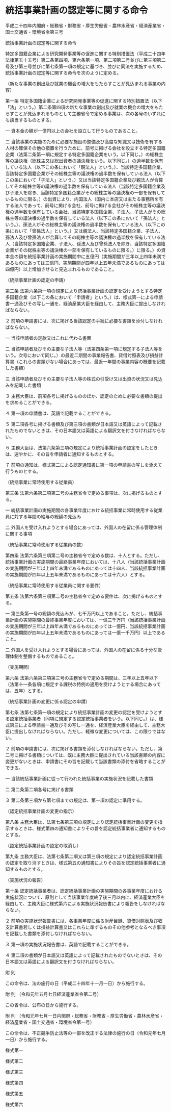 # 統括事業計画の認定等に関する命令

平成二十四年内閣府・総務省・財務省・厚生労働省・農林水産省・経済産業省・国土交通省・環境省令第三号

統括事業計画の認定等に関する命令

特定多国籍企業による研究開発事業等の促進に関する特別措置法（平成二十四年法律第五十五号）第二条第四項、第六条第一項、第二項第二号並びに第三項第二号及び第三号並びに第七条第一項の規定に基づき、並びに同法を実施するため、統括事業計画の認定等に関する命令を次のように定める。

（新たな事業の創出及び就業の機会の増大をもたらすことが見込まれる事業の内容）

第一条 特定多国籍企業による研究開発事業等の促進に関する特別措置法（以下「法」という。）第二条第四項の新たな事業の創出及び就業の機会の増大をもたらすことが見込まれるものとして主務省令で定める事業は、次の各号のいずれにも該当するものとする。

一 資本金の額が一億円以上の会社を設立して行うものであること。

二 当該事業の実施のために必要な施設の整備及び高度な知識又は技術を有する人材の確保その他の措置を行うために、前号に掲げる会社を設立する特定多国籍企業（法第二条第一項に規定する特定多国籍企業をいう。以下同じ。）の総株主等の議決権（総株主又は総出資者の議決権をいう。以下同じ。）の過半数を保有している法人（以下この条において「親法人」という。）、当該特定多国籍企業、当該特定多国籍企業がその総株主等の議決権の過半数を保有している法人（以下この条において「子法人」という。）又は当該特定多国籍企業及び親法人が合算してその総株主等の議決権の過半数を保有している法人（当該特定多国籍企業及び子法人を除き、当該特定多国籍企業がその総株主等の議決権の一部を保有しているものに限る。）の出資により、内国法人（国内に本店又は主たる事務所を有する法人であって、前号に掲げる会社、前号に掲げる会社がその総株主等の議決権の過半数を保有している会社、当該特定多国籍企業、子法人、子法人がその総株主等の議決権の過半数を保有している法人（以下この条において「孫法人」という。）、孫法人がその総株主等の議決権の過半数を保有している法人（以下この条において「曾孫法人」という。）又は親法人、当該特定多国籍企業、子法人、孫法人及び曾孫法人が合算してその総株主等の議決権の過半数を保有している法人（当該特定多国籍企業、子法人、孫法人及び曾孫法人を除き、当該特定多国籍企業がその総株主等の議決権の一部を保有しているものに限る。）に限る。）の資本金の額を統括事業計画の実施期間中に五億円（実施期間が三年以上四年未満であるものにあっては三億円、実施期間が四年以上五年未満であるものにあっては四億円）以上増加させると見込まれるものであること。

（統括事業計画の認定の申請）

第二条 法第六条第一項の規定により統括事業計画の認定を受けようとする特定多国籍企業（以下この条において「申請者」という。）は、様式第一による申請書一通及びその写し一通を、経済産業大臣を経由して、主務大臣に提出しなければならない。

２ 前項の申請書には、次に掲げる当該認定の手続に必要な書類を添付しなければならない。

一 当該申請者の定款又はこれに代わる書面

二 当該申請者及びその主要な子法人等（法第四条第一項に規定する子法人等をいう。次号において同じ。）の最近二期間の事業報告書、貸借対照表及び損益計算書（これらの書類がない場合にあっては、最近一年間の事業内容の概要を記載した書類）

三 当該申請者及びその主要な子法人等の株式の引受け又は出資の状況又は見込みを記載した書類

３ 主務大臣は、前項各号に掲げるもののほか、認定のために必要な書類の提出を求めることができる。

４ 第一項の申請書は、英語で記載することができる。

５ 第二項各号に掲げる書類及び第三項の書類が日本語又は英語によって記載されたものでないときは、その日本語又は英語による翻訳文を付さなければならない。

６ 主務大臣は、法第六条第三項の規定により統括事業計画の認定をしたときは、速やかに、その旨を申請者に通知するものとする。

７ 前項の通知は、様式第二による認定通知書に第一項の申請書の写しを添えて行うものとする。

（統括事業に常時使用する従業員）

第三条 法第六条第二項第二号の主務省令で定める事項は、次に掲げるものとする。

一 統括事業計画の実施期間の各事業年度における統括事業に常時使用する従業員に対する年間の給与の総額の見込み

二 外国人を受け入れようとする場合にあっては、外国人の在留に係る管理体制に関する事項

（統括事業に常時使用する従業員の数）

第四条 法第六条第三項第二号の主務省令で定める数は、十人とする。ただし、統括事業計画の実施期間の最終事業年度においては、十八人（当該統括事業計画の実施期間が三年以上四年未満であるものにあっては十四人、当該統括事業計画の実施期間が四年以上五年未満であるものにあっては十六人）とする。

（統括事業に常時使用する従業員に関する要件）

第五条 法第六条第三項第二号の主務省令で定める要件は、次に掲げるものとする。

一 第三条第一号の総額の見込みが、七千万円以上であること。ただし、統括事業計画の実施期間の最終事業年度においては、一億三千万円（当該統括事業計画の実施期間が三年以上四年未満であるものにあっては一億円、当該統括事業計画の実施期間が四年以上五年未満であるものにあっては一億一千万円）以上であること。

二 外国人を受け入れようとする場合にあっては、外国人の在留に係る十分な管理体制を整備するものであること。

（実施期間）

第六条 法第六条第三項第三号の主務省令で定める期間は、三年以上五年以下（法第十一条各項に規定する課税の特例の適用を受けようとする場合にあっては、五年）とする。

（統括事業計画の変更に係る認定の申請）

第七条 法第七条第一項の規定により統括事業計画の変更の認定を受けようとする認定統括事業者（同項に規定する認定統括事業者をいう。以下同じ。）は、様式第三による申請書一通及びその写し一通を、経済産業大臣を経由して、主務大臣に提出しなければならない。ただし、軽微な変更については、この限りではない。

２ 前項の申請書には、次に掲げる書類を添付しなければならない。ただし、第二号に掲げる書類については、既に主務大臣に提出されている当該書類の内容に変更がないときは、申請書にその旨を記載して当該書類の添付を省略することができる。

一 当該統括事業計画に従って行われた統括事業の実施状況を記載した書類

二 第二条第二項各号に掲げる書類

３ 第二条第三項から第七項までの規定は、第一項の認定に準用する。

（認定統括事業計画の変更の指示）

第八条 主務大臣は、法第七条第三項の規定により認定統括事業計画の変更を指示するときは、様式第四の通知書によりその旨を認定統括事業者に通知するものとする。

（認定統括事業計画の認定の取消し）

第九条 主務大臣は、法第七条第二項又は第三項の規定により認定統括事業計画の認定を取り消すときは、様式第五の通知書によりその旨を認定統括事業者に通知するものとする。

（実施状況の報告）

第十条 認定統括事業者は、認定統括事業計画の実施期間の各事業年度における実施状況について、原則として当該事業年度終了後三月以内に、経済産業大臣を経由して、主務大臣に様式第六による実施状況報告書により報告をしなければならない。

２ 前項の実施状況報告書には、各事業年度に係る財産目録、貸借対照表及び収支計算書若しくは損益計算書又はこれらに準ずるものその他参考となるべき事項を記載した書類を添付しなければならない。

３ 第一項の実施状況報告書は、英語で記載することができる。

４ 第二項の書類が日本語又は英語によって記載されたものでないときは、その日本語又は英語による翻訳文を付さなければならない。

附 則

この命令は、法の施行の日（平成二十四年十一月一日）から施行する。

附 則 （令和元年五月七日経済産業省令第二号）

この省令は、公布の日から施行する。

附 則 （令和元年七月一日内閣府・総務省・財務省・厚生労働省・農林水産省・経済産業省・国土交通省・環境省令第一号）

この命令は、不正競争防止法等の一部を改正する法律の施行の日（令和元年七月一日）から施行する。

様式第一

[](/./pict/H24F10008083003_1907221107_001.pdf)

様式第二

[](/./pict/H24F10008083003_1907221107_002.pdf)

様式第三

[](/./pict/H24F10008083003_1907221107_003.pdf)

様式第四

[](/./pict/H24F10008083003_1907221107_004.pdf)

様式第五

[](/./pict/H24F10008083003_1907221107_005.pdf)

様式第六

[](/./pict/H24F10008083003_1907221107_006.pdf)
